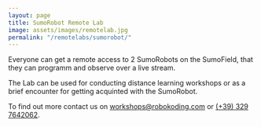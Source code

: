 ```yaml
---
layout: page
title: SumoRobot Remote Lab
image: assets/images/remotelab.jpg
permalink: "/remotelabs/sumorobot/"
---
```


Everyone can get a remote access to 2 SumoRobots on the SumoField, that they can programm and observe over a live stream. 

The Lab can be used for conducting distance learning workshops or as a brief encounter for getting acquinted with the SumoRobot. 

To find out more contact us on [workshops@robokoding.com](#) or [(+39) 329 7642062](#).
